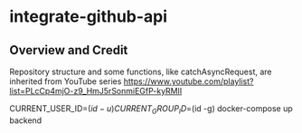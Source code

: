 # integrate-github-api

## Overview and Credit

Repository structure and some functions, like catchAsyncRequest, are inherited from YouTube series https://www.youtube.com/playlist?list=PLcCp4mjO-z9_HmJ5rSonmiEGfP-kyRMlI

CURRENT_USER_ID=$(id -u) CURRENT_GROUP_ID=$(id -g) docker-compose up backend

